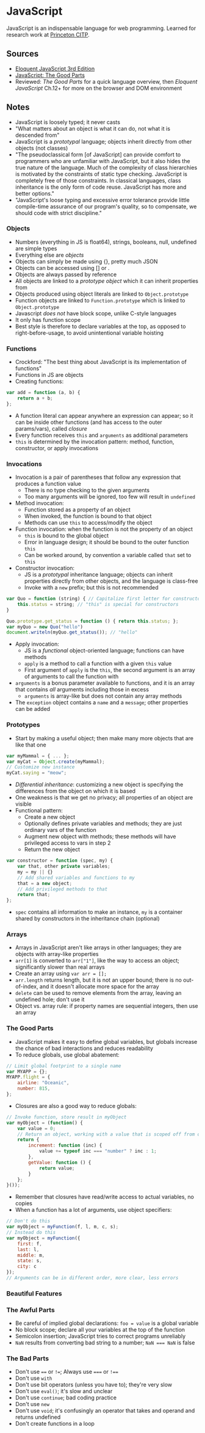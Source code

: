 # JavaScript

JavaScript is an indispensable language for web programming. 
Learned for research work at [Princeton CITP](https://citp.princeton.edu/).

## Sources
- [Eloquent JavaScript 3rd Edition](https://eloquentjavascript.net/)
- [JavaScript: The Good Parts](https://github.com/NorthPaulo/research/blob/master/Frontend-books%26research/JavaScript%20-%20The%20Good%20Parts%20-%20Douglas%20Crockford%20-%20May%202008.pdf)
- Reviewed: _The Good Parts_ for a quick language overview, then _Eloquent JavaScript_ Ch.12+ for more on the browser and DOM environment

## Notes
- JavaScript is loosely typed; it never casts
- "What matters about an object is what it can do, not what it is descended from"
- JavaScript is a _prototypal_ language; objects inherit directly from other objects (not classes)
- "The pseudoclassical form [of JavaScript] can provide comfort to programmers who are unfamiliar with JavaScript, but it also hides the true nature of the language. Much of the complexity of class hierarchies is motivated by the constraints of static type checking. JavaScript is completely free of those constraints. In classical languages, class inheritance is the only form of code reuse. JavaScript has more and better options."
- "JavaScript's loose typing and excessive error tolerance provide little compile-time assurance of our program's quality, so to compensate, we should code with strict discipline."


### Objects
- Numbers (everything in JS is float64), strings, booleans, null, undefined are simple types
- Everything else are _objects_
- Objects can simply be made using {}, pretty much JSON
- Objects can be accessed using [] or .
- Objects are always passed by reference
- All objects are linked to a _prototype object_ which it can inherit properties from
- Objects produced using object literals are linked to `Object.prototype`
- Function objects are linked to `Function.prototype` which is linked to `Object.prototype`
- Javascript _does not_ have block scope, unlike C-style languages
- It only has function scope
- Best style is therefore to declare variables at the top, as opposed to right-before-usage, to avoid unintentional variable hoisting

### Functions
- Crockford: "The best thing about JavaScript is its implementation of functions"
- Functions in JS are objects
- Creating functions:

``` javascript
var add = function (a, b) {
    return a + b;
};

```
- A function literal can appear anywhere an expression can appear; so it can be inside other functions (and has access to the outer params/vars), called _closure_
- Every function receives `this` and `arguments` as additional parameters
- `this` is determined by the invocation pattern: method, function, constructor, or apply invocations

### Invocations
- Invocation is a pair of parentheses that follow any expression that produces a function value
    - There is no type checking to the given arguments
    - Too many arguments will be ignored, too few will result in `undefined`
- Method invocation:
    - Function stored as a property of an object
    - When invoked, the function is bound to that object
    - Methods can use `this` to access/modify the object
- Function invocation: when the function is not the property of an object
    - `this` is bound to the global object
    - Error in language design; it should be bound to the outer function `this`
    - Can be worked around, by convention a variable called `that` set to `this`
- Constructor invocation:
    - JS is a _prototypal_ inheritance language; objects can inherit properties directly from other objects, and the language is class-free
    - Invoke with a `new` prefix; but this is not recommended

``` javascript
var Quo = function (string) { // Capitalize first letter for constructors
    this.status = string; // "this" is special for constructors
}

Quo.prototype.get_status = function () { return this.status; };
var myQuo = new Quo("hello")
document.writeln(myQuo.get_status()); // "hello"
```
- Apply invocation:
    - JS is a _functional_ object-oriented language; functions can have methods
    - `apply` is a method to call a function with a given `this` value 
    - First argument of `apply` is the `this`, the second argument is an array of arguments to call the function with
- `arguments` is a bonus parameter available to functions, and it is an array that contains _all_ arguments including those in excess
    - `arguments` is array-like but does not contain any array methods
- The `exception` object contains a `name` and a `message`; other properties can be added

### Prototypes
- Start by making a useful object; then make many more objects that are like that one 

``` javascript
var myMammal = { ... };
var myCat = Object.create(myMammal);
// Customize new instance
myCat.saying = "meow";
```
- _Differential inheritance_: customizing a new object is specifying the differences from the object on which it is based
- One weakness is that we get no privacy; all properties of an object are visible
- Functional pattern:
    - Create a new object
    - Optionally defines private variables and methods; they are just ordinary vars of the function
    - Augment new object with methods; these methods will have privileged access to vars in step 2
    - Return the new object

``` javascript
var constructor = function (spec, my) {
    var that, other private variables;
    my = my || {}
    // Add shared variables and functions to my
    that = a new object;
    // Add privileged methods to that
    return that;
};
```

- `spec` contains all information to make an instance, `my` is a container shared by constructors in the inheritance chain (optional)

### Arrays
- Arrays in JavaScript aren't like arrays in other languages; they are objects with array-like properties
- `arr[1]` is converted to `arr["1"]`, like the way to access an object; significantly slower than real arrays
- Create an array using `var arr = [];`
- `arr.length` returns length, but it is not an upper bound; there is no out-of-index, and it doesn't allocate more space for the array
- `delete` can be used to remove elements from the array, leaving an undefined hole; don't use it
- Object vs. array rule: if property names are sequential integers, then use an array



### The Good Parts
- JavaScript makes it easy to define global variables, but globals increase the chance of bad interactions and reduces readability
- To reduce globals, use global abatement:

``` javascript
// Limit global footprint to a single name
var MYAPP = {};
MYAPP.flight = {
    airline: "Oceanic",
    number: 815,
};
```

- Closures are also a good way to reduce globals:

``` javascript
// Invoke function, store result in myObject
var myObject = (function() {
    var value = 0;
    // Return an object, working with a value that is scoped off from others
    return {
        increment: function (inc) {
            value += typeof inc === "number" ? inc : 1;
        },
        getValue: function () {
            return value;
        }
    };
}());
```
- Remember that closures have read/write access to actual variables, no copies
- When a function has a lot of arguments, use object specifiers:

``` javascript
// Don't do this
var myObject = myFunction(f, l, m, c, s);
// Instead do this
var myObject = myFunction({
    first: f,
    last: l,
    middle: m,
    state: s,
    city: c
});
// Arguments can be in different order, more clear, less errors
```

### Beautiful Features

### The Awful Parts
- Be careful of implied global declarations: `foo = value` is a global variable
- No block scope; declare all your variables at the top of the function
- Semicolon insertion; JavaScript tries to correct programs unreliably
- `NaN` results from converting bad string to a number; `NaN === NaN` is false

### The Bad Parts
- Don't use `==` or `!=`; Always use `===` or `!==`
- Don't use `with`
- Don't use bit operators (unless you have to); they're very slow
- Don't use `eval()`; it's slow and unclear
- Don't use `continue`; bad coding practice
- Don't use `new`
- Don't use `void`; it's confusingly an operator that takes and operand and returns undefined
- Don't create functions in a loop
